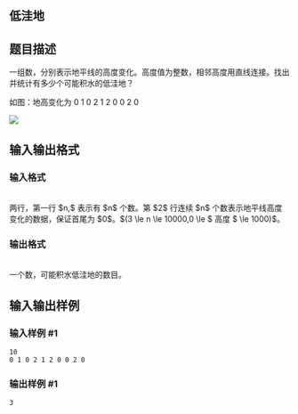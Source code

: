 <article>
<h1>低洼地</h1>
<h2>题目描述</h2>
<div>一组数，分别表示地平线的高度变化。高度值为整数，相邻高度用直线连接。找出并统计有多少个可能积水的低洼地？

如图：地高变化为 0 1 0 2 1 2 0 0 2 0





 ![](https://cdn.luogu.com.cn/upload/pic/116.png) 

</div>
<h2>输入输出格式</h2>
<h3>输入格式</h3>
<br/>
<div>两行，第一行 $n,$ 表示有 $n$ 个数。第 $2$ 行连续 $n$ 个数表示地平线高度变化的数据，保证首尾为 $0$。$(3 \le n \le 10000,0 \le $ 高度 $ \le 1000)$。</div>
<h3>输出格式</h3>
<br/>
<div>一个数，可能积水低洼地的数目。
</div>
<h2>输入输出样例</h2>
<h3>输入样例 #1</h3>
<pre><code>10
0 1 0 2 1 2 0 0 2 0
</code></pre>
<h3>输出样例 #1</h3>
<pre><code>3</code></pre>
</article>